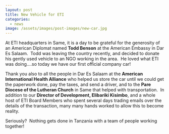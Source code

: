 ```yaml
---
layout: post
title: New Vehicle for ETI
categories:
  - news
image: /assets/images/post-images/new-car.jpg
---
```


At ETI headquarters in Same, it is a day to be grateful for the generosity of an American Diplomat named **Todd Benson** at the American Embassy in Dar Es Salaam.  Todd was leaving the country recently, and decided to donate his gently used vehicle to an NGO working in the area.  He loved what ETI was doing….so today we have our first official company car!

Thank you also to all the people in Dar Es Salaam at the **American International Health Alliance** who helped us store the car until we could get the paperwork done, pay the taxes, and send a driver, and to the **Pare Diocese of the Lutheran Church** in Same that helped with transportation.  In addition to our **Director of Development, Elibariki Kisimbo**, and a whole host of ETI Board Members who spent several days trading emails over the details of the transaction, many many hands worked to allow this to become reality.

Seriously?  Nothing gets done in Tanzania with a team of people working together!